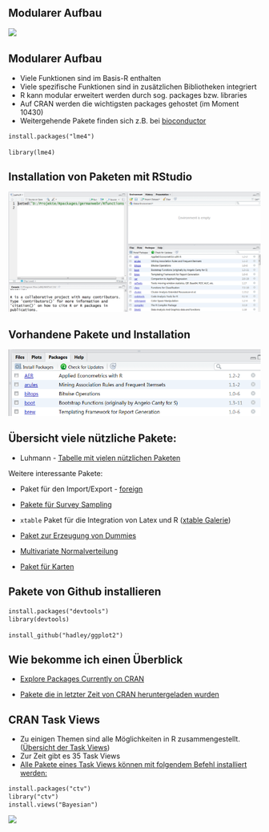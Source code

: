 Modularer Aufbau
----------------

![](https://raw.githubusercontent.com/Japhilko/IntroR/master/2017/slides/figure/figure/Packages.PNG)

Modularer Aufbau
----------------

-   Viele Funktionen sind im Basis-R enthalten
-   Viele spezifische Funktionen sind in zusätzlichen Bibliotheken
    integriert
-   R kann modular erweitert werden durch sog. packages bzw. libraries
-   Auf CRAN werden die wichtigsten packages gehostet (im Moment 10430)
-   Weitergehende Pakete finden sich z.B. bei
    [bioconductor](www.bioconductor.org)

<!-- -->

    install.packages("lme4")

    library(lme4)

Installation von Paketen mit RStudio
------------------------------------

![](https://github.com/Japhilko/IntroR/blob/master/2017/slides/figure/PaketeRstudio.PNG?raw=true)

Vorhandene Pakete und Installation
----------------------------------

![](https://github.com/Japhilko/IntroR/blob/master/2017/slides/figure/packages3.PNG?raw=true)

Übersicht viele nützliche Pakete:
---------------------------------

-   Luhmann - [Tabelle mit vielen nützlichen
    Paketen](http://www.beltz.de/fileadmin/beltz/downloads/OnlinematerialienPVU/28090_Luhmann/Verwendete%20Pakete.pdf)

Weitere interessante Pakete:

-   Paket für den Import/Export -
    [foreign](http://cran.r-project.org/web/packages/foreign/foreign.pdf)

-   [Pakete für Survey
    Sampling](http://iase-web.org/documents/papers/icots8/ICOTS8_4J1_TILLE.pdf)

-   `xtable` Paket für die Integration von Latex und R ([xtable
    Galerie](http://cran.r-project.org/web/packages/xtable/vignettes/xtableGallery.pdf))

-   [Paket zur Erzeugung von
    Dummies](http://cran.r-project.org/web/packages/dummies/dummies.pdf)

-   [Multivariate
    Normalverteilung](http://cran.r-project.org/web/packages/mvtnorm/index.html)

-   [Paket für Karten](http://www.r-bloggers.com/tag/maptools/)

Pakete von Github installieren
------------------------------

    install.packages("devtools")
    library(devtools)

    install_github("hadley/ggplot2")

Wie bekomme ich einen Überblick
-------------------------------

-   [Explore Packages Currently on
    CRAN](https://mran.microsoft.com/packages/)

-   [Pakete die in letzter Zeit von CRAN heruntergeladen
    wurden](https://gallery.shinyapps.io/cran-gauge/)

CRAN Task Views
---------------

-   Zu einigen Themen sind alle Möglichkeiten in R zusammengestellt.
    ([Übersicht der Task Views](https://cran.r-project.org/web/views/))
-   Zur Zeit gibt es 35 Task Views
-   [Alle Pakete eines Task Views können mit folgendem Befehl
    installiert werden:](https://mran.microsoft.com/rpackages/)

<!-- -->

    install.packages("ctv")
    library("ctv")
    install.views("Bayesian")

![](figure/CRANtaskViews.PNG)
